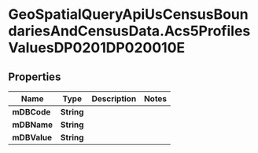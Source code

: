# GeoSpatialQueryApiUsCensusBoundariesAndCensusData.Acs5ProfilesValuesDP0201DP020010E

## Properties

Name | Type | Description | Notes
------------ | ------------- | ------------- | -------------
**mDBCode** | **String** |  | 
**mDBName** | **String** |  | 
**mDBValue** | **String** |  | 


